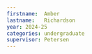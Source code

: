 ```yaml
---
firstname:  Amber
lastname:   Richardson
year: 2024-25
categories: undergraduate
supervisor: Petersen
---
```

